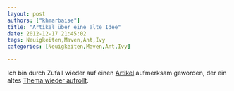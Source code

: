 ```yaml
---
layout: post
authors: ["khmarbaise"]
title: "Artikel über eine alte Idee"
date: 2012-12-17 21:45:02
tags: Neuigkeiten,Maven,Ant,Ivy
categories: [Neuigkeiten,Maven,Ant,Ivy]

---
```

Ich bin durch Zufall wieder auf einen <a href="http://blog.lexspoon.org/2012/12/recursive-maven-considered-harmful.html"  
title="http://blog.lexspoon.org/2012/12/recursive-maven-considered-harmful.html">Artikel</a> aufmerksam geworden, 
der ein altes <a href="http://miller.emu.id.au/pmiller/books/rmch/"  title="Recursive Make Conisdered Harmful.">Thema wieder aufrollt</a>. 
